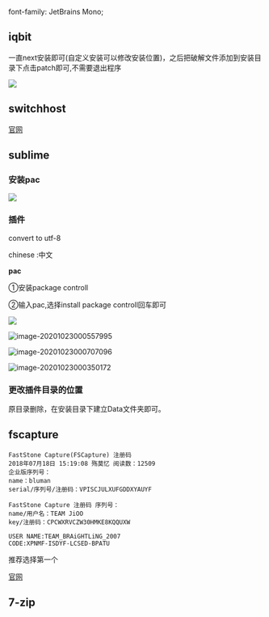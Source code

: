 font-family: JetBrains Mono; 



## iqbit

一直next安装即可(自定义安装可以修改安装位置)，之后把破解文件添加到安装目录下点击patch即可,不需要退出程序

![](https://raw.githubusercontent.com/matt17du/img/main/img/20210108162544.png)



## switchhost

[官网](https://github.com/oldj/SwitchHosts/releases)





## sublime

### 安装pac

![](https://raw.githubusercontent.com/matt17du/img/main/img/20201221220711.png)





### 插件

convert to utf-8

chinese :中文

**pac**

①安装package controll

②输入pac,选择install package controll回车即可



![](https://raw.githubusercontent.com/matt17du/img/main/img/20201221220751.png)





![image-20201023000557995](D:\matt\workspace\git\app\img\image-20201023000557995.png)





![image-20201023000707096](D:\matt\workspace\git\app\img\image-20201023000707096.png)



![image-20201023000350172](D:\matt\workspace\git\app\img\image-20201023000350172.png)



### 更改插件目录的位置

 原目录删除，在安装目录下建立Data文件夹即可。



## fscapture

```
FastStone Capture(FSCapture) 注册码
2018年07月18日 15:19:08 殇莫忆 阅读数：12509
企业版序列号： 
name：bluman 
serial/序列号/注册码：VPISCJULXUFGDDXYAUYF 

FastStone Capture 注册码 序列号： 
name/用户名：TEAM JiOO 
key/注册码：CPCWXRVCZW30HMKE8KQQUXW 

USER NAME:TEAM_BRAiGHTLiNG_2007 
CODE:XPNMF-ISDYF-LCSED-BPATU 
```

推荐选择第一个

[官网](https://www.faststone.org/FSCaptureDetail.htm)



## 7-zip